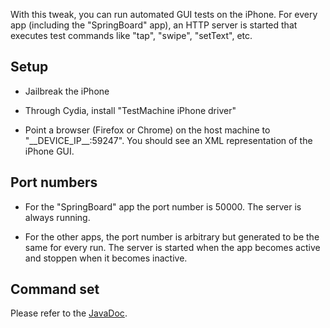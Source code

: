 With this tweak, you can run automated GUI tests on the iPhone. For every app (including the "SpringBoard" app), an HTTP server is started that executes test commands like "tap", "swipe", "setText", etc.


## Setup

* Jailbreak the iPhone

* Through Cydia, install "TestMachine iPhone driver"

* Point a browser (Firefox or Chrome) on the host machine to "\_\_DEVICE\_IP\_\_:59247". You should see an XML representation of the iPhone GUI.


## Port numbers

* For the "SpringBoard" app the port number is 50000. The server is always running.

* For the other apps, the port number is arbitrary but generated to be the same for every run. The server is started when the app becomes active and stoppen when it becomes inactive.

## Command set

Please refer to the [JavaDoc](http://www.testmachine.ch/javadoc/ch/sukha/testmachine/client/IosDriver.html).
